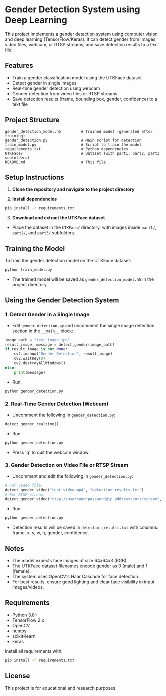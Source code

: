 # Gender Detection System using Deep Learning

This project implements a gender detection system using computer vision and deep learning (TensorFlow/Keras). It can detect gender from images, video files, webcam, or RTSP streams, and save detection results to a text file.

## Features
- Train a gender classification model using the UTKFace dataset
- Detect gender in single images
- Real-time gender detection using webcam
- Gender detection from video files or RTSP streams
- Save detection results (frame, bounding box, gender, confidence) to a text file

## Project Structure
```
gender_detection_model.h5         # Trained model (generated after training)
gender_detection.py               # Main script for detection
train_model.py                    # Script to train the model
requirements.txt                  # Python dependencies
UTKFace/                          # Dataset (with part1, part2, part3 subfolders)
README.md                         # This file
```

## Setup Instructions

1. **Clone the repository and navigate to the project directory**

2. **Install dependencies**
```bash
pip install -r requirements.txt
```

3. **Download and extract the UTKFace dataset**
- Place the dataset in the `UTKFace/` directory, with images inside `part1/`, `part2/`, and `part3/` subfolders.

## Training the Model

To train the gender detection model on the UTKFace dataset:
```bash
python train_model.py
```
- The trained model will be saved as `gender_detection_model.h5` in the project directory.

## Using the Gender Detection System

### 1. Detect Gender in a Single Image
- Edit `gender_detection.py` and uncomment the single image detection section in the `__main__` block:
```python
image_path = "test_image.jpg"
result_image, message = detect_gender(image_path)
if result_image is not None:
    cv2.imshow("Gender Detection", result_image)
    cv2.waitKey(0)
    cv2.destroyAllWindows()
else:
    print(message)
```
- Run:
```bash
python gender_detection.py
```

### 2. Real-Time Gender Detection (Webcam)
- Uncomment the following in `gender_detection.py`:
```python
detect_gender_realtime()
```
- Run:
```bash
python gender_detection.py
```
- Press 'q' to quit the webcam window.

### 3. Gender Detection on Video File or RTSP Stream
- Uncomment and edit the following in `gender_detection.py`:
```python
# For video file:
detect_gender_video("test_video.mp4", "detection_results.txt")
# For RTSP stream:
detect_gender_video("rtsp://username:password@ip_address:port/stream", "detection_results.txt")
```
- Run:
```bash
python gender_detection.py
```
- Detection results will be saved in `detection_results.txt` with columns: frame, x, y, w, h, gender, confidence.

## Notes
- The model expects face images of size 64x64x3 (RGB).
- The UTKFace dataset filenames encode gender as 0 (male) and 1 (female).
- The system uses OpenCV's Haar Cascade for face detection.
- For best results, ensure good lighting and clear face visibility in input images/videos.

## Requirements
- Python 3.8+
- TensorFlow 2.x
- OpenCV
- numpy
- scikit-learn
- keras

Install all requirements with:
```bash
pip install -r requirements.txt
```

## License
This project is for educational and research purposes.